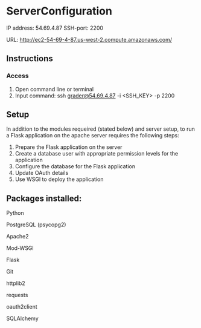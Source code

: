 # ServerConfiguration

IP address: 54.69.4.87
SSH-port: 2200

URL: http://ec2-54-69-4-87.us-west-2.compute.amazonaws.com/

## Instructions
### Access
1. Open command line or terminal
1. Input command: ssh grader@54.69.4.87 -i <SSH_KEY> -p 2200

## Setup
In addition to the modules requeired (stated below) and server setup, to run a Flask application on the apache server requires the following steps:

1. Prepare the Flask application on the server
1. Create a database user with appropriate permission levels for the application
1. Configure the database for the Flask application
1. Update OAuth details
1. Use WSGI to deploy the application


## Packages installed:

Python

PostgreSQL (psycopg2)

Apache2

Mod-WSGI

Flask

Git

httplib2

requests

oauth2client

SQLAlchemy

